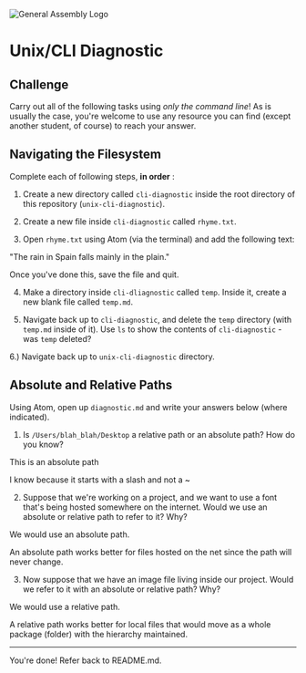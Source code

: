 ![General Assembly Logo](http://i.imgur.com/ke8USTq.png)

# Unix/CLI Diagnostic

## Challenge

Carry out all of the following tasks using _only the command line_! As is
usually the case, you're welcome to use any resource you can find (except
another student, of course) to reach your answer.

## Navigating the Filesystem

Complete each of following steps, **in order** :

1. Create a new directory called `cli-diagnostic` inside the root directory of
this repository (`unix-cli-diagnostic`).

2. Create a new file inside `cli-diagnostic` called `rhyme.txt`.

3. Open `rhyme.txt` using Atom (via the terminal) and add the following text:

 "The rain in Spain falls mainly in the plain."

 Once you've done this, save the file and quit.

4. Make a directory inside `cli-dliagnostic` called `temp`. Inside it, create a new blank file called `temp.md`.

5. Navigate back up to `cli-diagnostic`, and delete the `temp` directory (with `temp.md` inside of it). Use `ls` to show the contents of `cli-diagnostic` - was `temp` deleted?

6.) Navigate back up to `unix-cli-diagnostic` directory.

## Absolute and Relative Paths

Using Atom, open up `diagnostic.md` and write your answers below (where indicated).

1. Is `/Users/blah_blah/Desktop` a relative path or an absolute path? How do you know?

This is an absolute path

I know because it starts with a slash and not a ~

2. Suppose that we're working on a project, and we want to use a font that's being hosted somewhere on the internet. Would we use an absolute or relative path to refer to it? Why?

 We would use an absolute path.

 An absolute path works better for files hosted on the net since the path will never change.

3. Now suppose that we have an image file living inside our project. Would we refer to it with an absolute or relative path? Why?

We would use a relative path.

A relative path works better for local files that would move as a whole package (folder) with the hierarchy maintained.

<hr>

You're done! Refer back to README.md.
